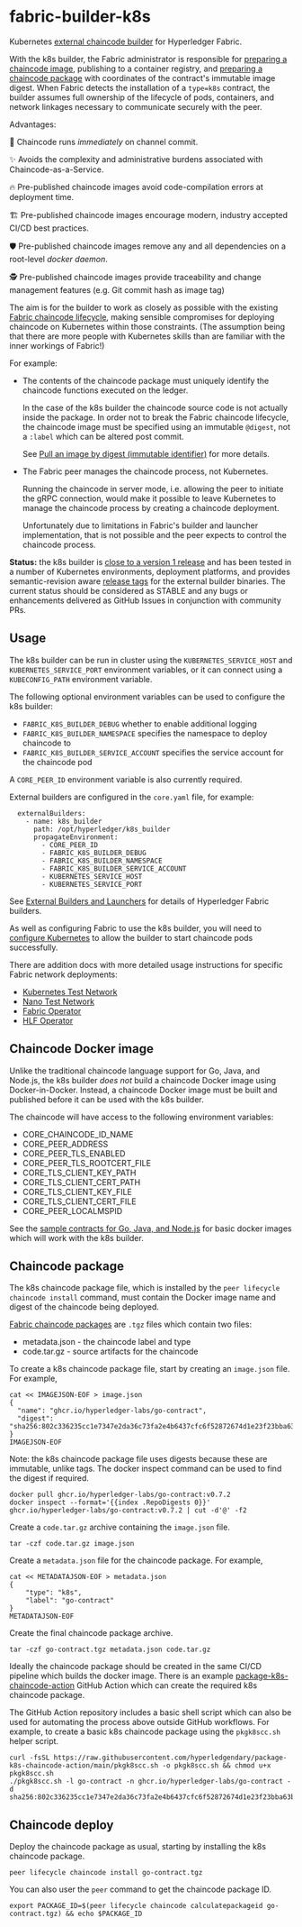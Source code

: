 # fabric-builder-k8s

Kubernetes [external chaincode builder](https://hyperledger-fabric.readthedocs.io/en/latest/cc_launcher.html) for Hyperledger Fabric.

With the k8s builder, the Fabric administrator is responsible for [preparing a chaincode image](#chaincode-docker-image), publishing to a container registry, and [preparing a chaincode package](#chaincode-package) with coordinates of the contract's immutable image digest.
When Fabric detects the installation of a `type=k8s` contract, the builder assumes full ownership of the lifecycle of pods, containers, and network linkages necessary to communicate securely with the peer.


Advantages:

🚀 Chaincode runs _immediately_ on channel commit.

✨ Avoids the complexity and administrative burdens associated with Chaincode-as-a-Service.

🔥 Pre-published chaincode images avoid code-compilation errors at deployment time.

🏗️ Pre-published chaincode images encourage modern, industry accepted CI/CD best practices.

🛡️ Pre-published chaincode images remove any and all dependencies on a root-level _docker daemon_.

🕵️ Pre-published chaincode images provide traceability and change management features (e.g. Git commit hash as image tag)

The aim is for the builder to work as closely as possible with the existing [Fabric chaincode lifecycle](https://hyperledger-fabric.readthedocs.io/en/latest/chaincode_lifecycle.html), making sensible compromises for deploying chaincode on Kubernetes within those constraints.
(The assumption being that there are more people with Kubernetes skills than are familiar with the inner workings of Fabric!)

For example:

- The contents of the chaincode package must uniquely identify the chaincode functions executed on the ledger. 

  In the case of the k8s builder the chaincode source code is not actually inside the package.  In order not to break the Fabric chaincode lifecycle, the chaincode image must be specified using an immutable `@digest`, not a `:label` which can be altered post commit.
  
  See [Pull an image by digest (immutable identifier)](https://docs.docker.com/engine/reference/commandline/pull/#pull-an-image-by-digest-immutable-identifier) for more details.


- The Fabric peer manages the chaincode process, not Kubernetes.

  Running the chaincode in server mode, i.e. allowing the peer to initiate the gRPC connection, would make it possible to leave Kubernetes to manage the chaincode process by creating a chaincode deployment.

  Unfortunately due to limitations in Fabric's builder and launcher implementation, that is not possible and the peer expects to control the chaincode process.


**Status:** the k8s builder is [close to a version 1 release](https://github.com/hyperledger-labs/fabric-builder-k8s/milestone/1) and has been tested in a number of Kubernetes environments, deployment platforms, and provides semantic-revision aware [release tags](https://github.com/hyperledger-labs/fabric-builder-k8s/tags) for the external builder binaries.
The current status should be considered as STABLE and any bugs or enhancements delivered as GitHub Issues in conjunction with community PRs.

## Usage

The k8s builder can be run in cluster using the `KUBERNETES_SERVICE_HOST` and `KUBERNETES_SERVICE_PORT` environment variables, or it can connect using a `KUBECONFIG_PATH` environment variable.

The following optional environment variables can be used to configure the k8s builder:

- `FABRIC_K8S_BUILDER_DEBUG` whether to enable additional logging
- `FABRIC_K8S_BUILDER_NAMESPACE` specifies the namespace to deploy chaincode to
- `FABRIC_K8S_BUILDER_SERVICE_ACCOUNT` specifies the service account for the chaincode pod

A `CORE_PEER_ID` environment variable is also currently required.

External builders are configured in the `core.yaml` file, for example:

```
  externalBuilders:
    - name: k8s_builder
      path: /opt/hyperledger/k8s_builder
      propagateEnvironment:
        - CORE_PEER_ID
        - FABRIC_K8S_BUILDER_DEBUG
        - FABRIC_K8S_BUILDER_NAMESPACE
        - FABRIC_K8S_BUILDER_SERVICE_ACCOUNT
        - KUBERNETES_SERVICE_HOST
        - KUBERNETES_SERVICE_PORT
```

See [External Builders and Launchers](https://hyperledger-fabric.readthedocs.io/en/latest/cc_launcher.html) for details of Hyperledger Fabric builders.

As well as configuring Fabric to use the k8s builder, you will need to [configure Kubernetes](docs/KUBERNETES_CONFIG.md) to allow the builder to start chaincode pods successfully.

There are addition docs with more detailed usage instructions for specific Fabric network deployments:

- [Kubernetes Test Network](docs/TEST_NETWORK_K8S.md)
- [Nano Test Network](docs/TEST_NETWORK_NANO.md)
- [Fabric Operator](docs/FABRIC_OPERATOR.md)
- [HLF Operator](docs/HLF_OPERATOR.md)

## Chaincode Docker image

Unlike the traditional chaincode language support for Go, Java, and Node.js, the k8s builder *does not* build a chaincode Docker image using Docker-in-Docker.
Instead, a chaincode Docker image must be built and published before it can be used with the k8s builder.

The chaincode will have access to the following environment variables:

- CORE_CHAINCODE_ID_NAME
- CORE_PEER_ADDRESS
- CORE_PEER_TLS_ENABLED
- CORE_PEER_TLS_ROOTCERT_FILE
- CORE_TLS_CLIENT_KEY_PATH
- CORE_TLS_CLIENT_CERT_PATH
- CORE_TLS_CLIENT_KEY_FILE
- CORE_TLS_CLIENT_CERT_FILE
- CORE_PEER_LOCALMSPID

See the [sample contracts for Go, Java, and Node.js](samples/README.md) for basic docker images which will work with the k8s builder.

## Chaincode package

The k8s chaincode package file, which is installed by the `peer lifecycle chaincode install` command, must contain the Docker image name and digest of the chaincode being deployed.

[Fabric chaincode packages](https://hyperledger-fabric.readthedocs.io/en/latest/cc_launcher.html#chaincode-packages) are `.tgz` files which contain two files:

- metadata.json - the chaincode label and type
- code.tar.gz - source artifacts for the chaincode

To create a k8s chaincode package file, start by creating an `image.json` file.
For example,

```shell
cat << IMAGEJSON-EOF > image.json
{
  "name": "ghcr.io/hyperledger-labs/go-contract",
  "digest": "sha256:802c336235cc1e7347e2da36c73fa2e4b6437cfc6f52872674d1e23f23bba63b"
}
IMAGEJSON-EOF
```

Note: the k8s chaincode package file uses digests because these are immutable, unlike tags.
The docker inspect command can be used to find the digest if required.

```
docker pull ghcr.io/hyperledger-labs/go-contract:v0.7.2
docker inspect --format='{{index .RepoDigests 0}}' ghcr.io/hyperledger-labs/go-contract:v0.7.2 | cut -d'@' -f2
```

Create a `code.tar.gz` archive containing the `image.json` file.

```shell
tar -czf code.tar.gz image.json
```

Create a `metadata.json` file for the chaincode package.
For example,

```shell
cat << METADATAJSON-EOF > metadata.json
{
    "type": "k8s",
    "label": "go-contract"
}
METADATAJSON-EOF
```

Create the final chaincode package archive.

```shell
tar -czf go-contract.tgz metadata.json code.tar.gz
```

Ideally the chaincode package should be created in the same CI/CD pipeline which builds the docker image.
There is an example [package-k8s-chaincode-action](https://github.com/hyperledgendary/package-k8s-chaincode-action) GitHub Action which can create the required k8s chaincode package.

The GitHub Action repository includes a basic shell script which can also be used for automating the process above outside GitHub workflows.
For example, to create a basic k8s chaincode package using the `pkgk8scc.sh` helper script.

```shell
curl -fsSL https://raw.githubusercontent.com/hyperledgendary/package-k8s-chaincode-action/main/pkgk8scc.sh -o pkgk8scc.sh && chmod u+x pkgk8scc.sh
./pkgk8scc.sh -l go-contract -n ghcr.io/hyperledger-labs/go-contract -d sha256:802c336235cc1e7347e2da36c73fa2e4b6437cfc6f52872674d1e23f23bba63b
```

## Chaincode deploy

Deploy the chaincode package as usual, starting by installing the k8s chaincode package.

```shell
peer lifecycle chaincode install go-contract.tgz
```

You can also user the `peer` command to get the chaincode package ID.

```shell
export PACKAGE_ID=$(peer lifecycle chaincode calculatepackageid go-contract.tgz) && echo $PACKAGE_ID
```
